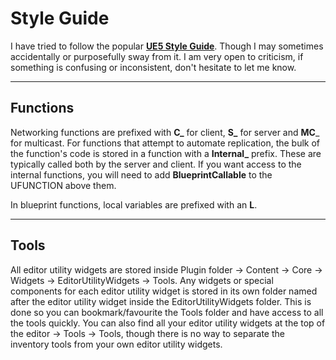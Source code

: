 # Style Guide

I have tried to follow the popular <a href="https://github.com/Allar/ue5-style-guide" target="_blank">**UE5 Style Guide**</a>. Though I may sometimes accidentally or purposefully sway from it. I am very open to criticism, if something is confusing or inconsistent, don't hesitate to let me know.

---
## Functions
Networking functions are prefixed with **C_** for client, **S_** for server and **MC**_ for multicast.
For functions that attempt to automate replication, the bulk of the function's code is stored in a function with a **Internal_** prefix. These are typically called both by the server and client. If you want access to the internal functions, you will need to add **BlueprintCallable**  to the UFUNCTION above them.

In blueprint functions, local variables are prefixed with an **L**.

---
## Tools
All editor utility widgets are stored inside Plugin folder -> Content -> Core -> Widgets -> EditorUtilityWidgets -> Tools.
Any widgets or special components for each editor utility widget is stored in its own folder named after the editor utility widget inside the EditorUtilityWidgets folder.
This is done so you can bookmark/favourite the Tools folder and have access to all the tools quickly. You can also find all your editor utility widgets at the top of the editor -> Tools -> Tools, though there is no way to separate the inventory tools from your own editor utility widgets.